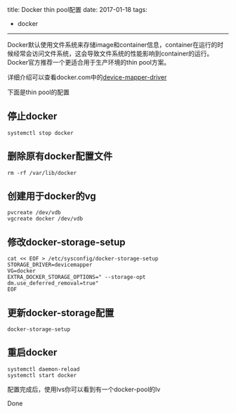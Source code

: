title: Docker thin pool配置
date: 2017-01-18
tags:
- docker
---

Docker默认使用文件系统来存储image和container信息，container在运行的时候经常会访问文件系统，这会导致文件系统的性能影响到container的运行。Docker官方推荐一个更适合用于生产环境的thin pool方案。

详细介绍可以查看docker.com中的[device-mapper-driver](https://docs.docker.com/engine/userguide/storagedriver/device-mapper-driver/)

下面是thin pool的配置

## 停止docker

```
systemctl stop docker
```

## 删除原有docker配置文件

```
rm -rf /var/lib/docker
```

## 创建用于docker的vg

```
pvcreate /dev/vdb
vgcreate docker /dev/vdb
```

## 修改docker-storage-setup

```
cat << EOF > /etc/sysconfig/docker-storage-setup
STORAGE_DRIVER=devicemapper
VG=docker
EXTRA_DOCKER_STORAGE_OPTIONS=" --storage-opt dm.use_deferred_removal=true"
EOF
```

## 更新docker-storage配置

```
docker-storage-setup
```

## 重启docker

```
systemctl daemon-reload
systemctl start docker
```

配置完成后，使用lvs你可以看到有一个docker-pool的lv

Done
